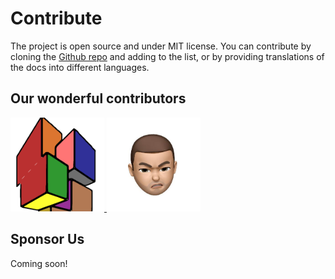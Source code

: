 # Contribute

The project is open source and under MIT license. You can contribute by cloning the [Github repo](https://github.com/calba5141114/helpmepoc) and adding to the list, or by providing translations of the docs into different languages.

## Our wonderful contributors

<a href="https://www.github.com/csumm">
<img 
src="../.vuepress/public/images/carlgithub.png"
width="150px"
height="150px"
/>
</a>
<a href="https://www.github.com/calba5141114">
<img 
src="../.vuepress/public/images/carlos.jpeg"
width="150px"
height="150px"
/>
</a>

## Sponsor Us

Coming soon!
